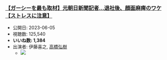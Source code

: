 ### [【ガーシーを最も取材】元朝日新聞記者…退社後、顔面麻痺のワケ【ストレスに注意】](https://www.youtube.com/watch?v=JVvpEScwF1g)
-   公開日: 2023-06-05
-   視聴数: 125,540
-   **いいね数: 1,384**
-   出演者: 伊藤喜之, [高橋弘樹](/rehacq_fan/people/高橋弘樹 "wikilink")
    - [![](https://img.youtube.com/vi/JVvpEScwF1g/hqdefault.jpg)](https://www.youtube.com/watch?v=JVvpEScwF1g)
